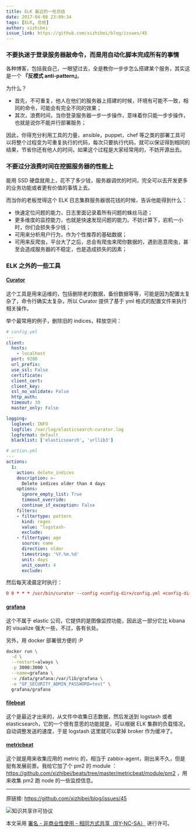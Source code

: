 ```yaml
---
title: ELK 最近的一些总结
date: 2017-04-08 23:09:34
tags: [ELK, 总结]
author: xizhibei
issue_link: https://github.com/xizhibei/blog/issues/45
---
```

### 不要执迷于登录服务器敲命令，而是用自动化脚本完成所有的事情
各种博客，包括我自己，一眼望过去，全是教你一步步怎么搭建某个服务，其实这是一个 **『反模式 anti-pattern』**。

为什么？

- 首先，不可重复，他人在他们的服务器上搭建的时候，环境有可能不一致，相同的命令，可能会有完全不同的效果；
- 其次，浪费时间，当你登录服务器一步一步操作，意味着你只能一步步操作，也就是说你不能并行部署服务；

因此，你得充分利用工具的力量，ansible，puppet，chef 等之类的部署工具可以将整个过程变为可重复执行的代码，每次只要执行代码，就可以保证得到相同的结果，节省你还有他人的时间，如果这个过程是大家经常用的，不妨开源出去。

### 不要过分浪费时间在挖掘服务器的性能上
能用 SSD 硬盘就用上，花不了多少钱，服务器调优的时间，完全可以去开发更多的业务功能或者更有价值的事情上去。

而当你的老板觉得这个 ELK 日志集群服务器很花钱的时候，告诉他能得到什么：

- 快速定位问题的能力，日志里面记录着所有问题的蛛丝马迹；
- 更多维度的监控能力，也就是快速发现问题的能力。不妨计算下，宕机一小时，你们会损失多少钱；
- 可用来分析用户行为，作为个性推荐的基础数据；
- 可用来反爬虫，平台大了之后，总会有爬虫来爬你数据的，遇到恶意爬虫，甚至会造成服务器的不稳定，也是造成损失的因素；

### ELK 之外的一些工具
#### [Curator](https://www.elastic.co/guide/en/elasticsearch/client/curator/current/index.html)

这个工具是用来运维的，包括删除老的数据，备份数据等等，可能是因为配置太复杂了，命令行确实太复杂，所以 Curator 提供了基于 yml 格式的配置文件来执行相关操作。

举个最常用的例子，删除旧的 indices，释放空间：

```yml
# config.yml
---
client:
  hosts:
    - localhost
  port: 9200
  url_prefix:
  use_ssl: False
  certificate:
  client_cert:
  client_key:
  ssl_no_validate: False
  http_auth:
  timeout: 30
  master_only: False

logging:
  loglevel: INFO
  logfile: /var/log/elasticsearch-curator.log
  logformat: default
  blacklist: ['elasticsearch', 'urllib3']
```

```yml
# action.yml
---
actions:
  1:
    action: delete_indices
    description: >-
      Delete indices older than 4 days
    options:
      ignore_empty_list: True
      timeout_override:
      continue_if_exception: False
    filters:
    - filtertype: pattern
      kind: regex
      value: ^logstash-
      exclude:
    - filtertype: age
      source: name
      direction: older
      timestring: '%Y.%m.%d'
      unit: days
      unit_count: 4
      exclude:
```



然后每天凌晨定时执行：

```conf
0 0 * * * /usr/bin/curator --config <config-dir>/config.yml <config-dir>/action.yml >> /dev/null 2>&1
```

#### [grafana](https://grafana.com/)
这个不属于 elastic 公司，它提供的是图像监控功能，因此这一部分它比 kibana 的 visualize 强大一些，不过，各有长处。

另外，用 docker 部署很方便的 :P

```bash
docker run \
  -d \
  --restart=always \
  -p 3000:3000 \
  --name=grafana \
  -v /data/grafana:/var/lib/grafana \
  -e "GF_SECURITY_ADMIN_PASSWORD=test" \
  grafana/grafana
```

#### [filebeat](https://www.elastic.co/guide/en/beats/filebeat/current/index.html)
这个是最近才出来的，从文件中收集日志数据，然后发送到 logstash 或者 elasticsearch，它的一个很有意思的功能就是，可以根据 ELK 集群的负载情况，自动调整发送的速度，于是 logstash 这里就可以拿掉 broker 作为缓冲了。

#### [metricbeat](https://www.elastic.co/guide/en/beats/metricbeat/current/index.html)
这个就是用来收集应用的 metric 的，相当于 zabbix-agent，刚出来不久，但是挺有发展前景。我给它加了个 pm2 的 module ：https://github.com/xizhibei/beats/tree/master/metricbeat/module/pm2 ，用来收集 pm2 跑 node 的一些监控信息。




***
原链接: https://github.com/xizhibei/blog/issues/45

![知识共享许可协议](https://i.creativecommons.org/l/by-nc-sa/4.0/88x31.png "署名 - 非商业性使用 - 相同方式共享（BY-NC-SA）")

本文采用 [署名 - 非商业性使用 - 相同方式共享（BY-NC-SA）](https://creativecommons.org/licenses/by-nc-sa/4.0/deed.zh) 进行许可。
